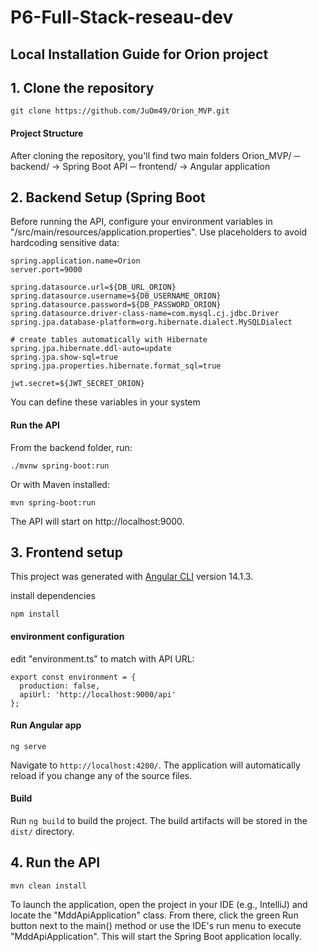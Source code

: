 # P6-Full-Stack-reseau-dev

## Local Installation Guide for Orion project

## 1. Clone the repository
    git clone https://github.com/JuOm49/Orion_MVP.git

#### Project Structure
After cloning the repository, you'll find two main folders
Orion_MVP/
  ─ backend/   → Spring Boot API
  ─ frontend/  → Angular application

## 2. Backend Setup (Spring Boot
Before running the API, configure your environment variables in "/src/main/resources/application.properties". Use placeholders to avoid hardcoding sensitive data:
    
    spring.application.name=Orion
    server.port=9000

    spring.datasource.url=${DB_URL_ORION}
    spring.datasource.username=${DB_USERNAME_ORION}
    spring.datasource.password=${DB_PASSWORD_ORION}
    spring.datasource.driver-class-name=com.mysql.cj.jdbc.Driver
    spring.jpa.database-platform=org.hibernate.dialect.MySQLDialect

    # create tables automatically with Hibernate
    spring.jpa.hibernate.ddl-auto=update
    spring.jpa.show-sql=true
    spring.jpa.properties.hibernate.format_sql=true

    jwt.secret=${JWT_SECRET_ORION}

  You can define these variables in your system

#### Run the API

From the backend folder, run:

    ./mvnw spring-boot:run

Or with Maven installed:

    mvn spring-boot:run

The API will start on http://localhost:9000.

## 3. Frontend setup

This project was generated with [Angular CLI](https://github.com/angular/angular-cli) version 14.1.3.

install dependencies

    npm install

#### environment configuration

  edit "environment.ts" to match with API URL:

    export const environment = {
      production: false,
      apiUrl: 'http://localhost:9000/api'
    };

#### Run Angular app

    ng serve
  Navigate to `http://localhost:4200/`. The application will automatically reload if you change any of the source files.

#### Build

Run `ng build` to build the project. The build artifacts will be stored in the `dist/` directory.


## 4. Run the API
   
    mvn clean install
   
   To launch the application, open the project in your IDE (e.g., IntelliJ) and locate the "MddApiApplication" class.
   From there, click the green Run button next to the main() method or use the IDE's run menu to execute "MddApiApplication". This will start the Spring Boot application locally.




